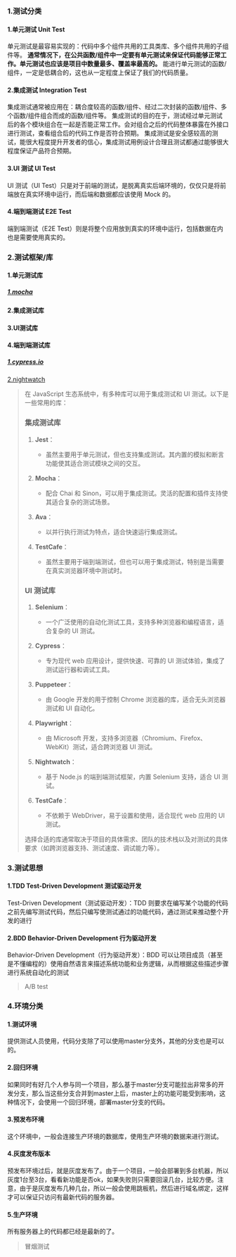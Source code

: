 ### 1.测试分类

#### 1.单元测试 Unit Test

单元测试是最容易实现的：代码中多个组件共用的工具类库、多个组件共用的子组件等。
**通常情况下，在公共函数/组件中一定要有单元测试来保证代码能够正常工作。单元测试也应该是项目中数量最多、覆盖率最高的。**
能进行单元测试的函数/组件，一定是低耦合的，这也从一定程度上保证了我们的代码质量。

#### 2.集成测试 Integration Test

集成测试通常被应用在：耦合度较高的函数/组件、经过二次封装的函数/组件、多个函数/组件组合而成的函数/组件等。
集成测试的目的在于，测试经过单元测试后的各个模块组合在一起是否能正常工作。会对组合之后的代码整体暴露在外接口进行测试，查看组合后的代码工作是否符合预期。
集成测试是安全感较高的测试，能很大程度提升开发者的信心，集成测试用例设计合理且测试都通过能够很大程度保证产品符合预期。

#### 3.UI 测试 UI Test

UI 测试（UI Test）只是对于前端的测试，是脱离真实后端环境的，仅仅只是将前端放在真实环境中运行，而后端和数据都应该使用 Mock 的。

#### 4.端到端测试 E2E Test

端到端测试（E2E Test）则是将整个应用放到真实的环境中运行，包括数据在内也是需要使用真实的。

### 2.测试框架/库

#### 1.单元测试库

##### [1.mocha](https://mochajs.org/)

#### 2.集成测试库

#### 3.UI测试库

#### 4.端到端测试库

##### [1.cypress.io](https://www.cypress.io/)

[2.nightwatch](https://nightwatchjs.org/)

> 在 JavaScript 生态系统中，有多种库可以用于集成测试和 UI 测试。以下是一些常用的库：
>
> ### 集成测试库
>
> 1. **Jest**：
>    - 虽然主要用于单元测试，但也支持集成测试。其内置的模拟和断言功能使其适合测试模块之间的交互。
>
> 2. **Mocha**：
>    - 配合 Chai 和 Sinon，可以用于集成测试。灵活的配置和插件支持使其适合复杂的测试场景。
>
> 3. **Ava**：
>    - 以并行执行测试为特点，适合快速运行集成测试。
>
> 4. **TestCafe**：
>    - 虽然主要用于端到端测试，但也可以用于集成测试，特别是当需要在真实浏览器环境中测试时。
>
> ### UI 测试库
>
> 1. **Selenium**：
>    - 一个广泛使用的自动化测试工具，支持多种浏览器和编程语言，适合复杂的 UI 测试。
>
> 2. **Cypress**：
>    - 专为现代 web 应用设计，提供快速、可靠的 UI 测试体验，集成了测试运行器和调试工具。
>
> 3. **Puppeteer**：
>    - 由 Google 开发的用于控制 Chrome 浏览器的库，适合无头浏览器测试和 UI 自动化。
>
> 4. **Playwright**：
>    - 由 Microsoft 开发，支持多浏览器（Chromium、Firefox、WebKit）测试，适合跨浏览器 UI 测试。
>
> 5. **Nightwatch**：
>    - 基于 Node.js 的端到端测试框架，内置 Selenium 支持，适合 UI 测试。
>
> 6. **TestCafe**：
>    - 不依赖于 WebDriver，易于设置和使用，适合现代 web 应用的 UI 测试。
>
> 选择合适的库通常取决于项目的具体需求、团队的技术栈以及对测试的具体要求（如跨浏览器支持、测试速度、调试能力等）。

### 3.测试思想

#### 1.TDD  Test-Driven Development 测试驱动开发

Test-Driven Development（测试驱动开发）：TDD 则要求在编写某个功能的代码之前先编写测试代码，然后只编写使测试通过的功能代码，通过测试来推动整个开发的进行

#### 2.BDD Behavior-Driven Development 行为驱动开发

Behavior-Driven Development（行为驱动开发）：BDD 可以让项目成员（甚至是不懂编程的）使用自然语言来描述系统功能和业务逻辑，从而根据这些描述步骤进行系统自动化的测试

> A/B  test

### 4.环境分类

#### 1.测试环境

提供测试人员使用，代码分支除了可以使用master分支外，其他的分支也是可以的。

#### 2.回归环境

如果同时有好几个人参与同一个项目，那么基于master分支可能拉出非常多的开发分支，那么当这些分支合并到master上后，master上的功能可能受到影响，这种情况下，会使用一个回归环境，部署master分支的代码。

#### 3.预发布环境

这个环境中，一般会连接生产环境的数据库，使用生产环境的数据来进行测试。

#### 4.灰度发布版本

预发布环境过后，就是灰度发布了。由于一个项目，一般会部署到多台机器，所以灰度1台至3台，看看新功能是否ok，如果失败则只需要回滚几台，比较方便。注意，由于是灰度发布几种几台，所以一般会使用跳板机，然后进行域名绑定，这样才可以保证只访问有最新代码的服务器。

#### 5.生产环境

所有服务器上的代码都已经是最新的了。

> 冒烟测试